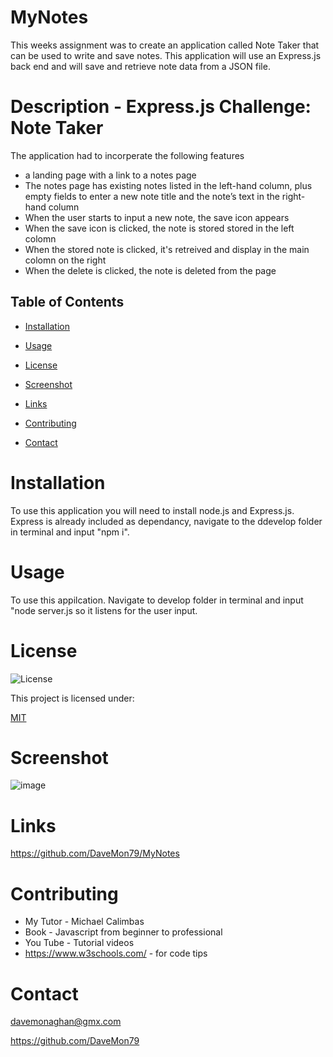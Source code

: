 # MyNotes

This weeks assignment was to create an application called Note Taker that can be used to write and save notes. This application will use an Express.js back end and will save and retrieve note data from a JSON file.
  

# Description - Express.js Challenge: Note Taker

The application had to incorperate the following features

* a landing page with a link to a notes page
* The notes page has existing notes listed in the left-hand column, plus empty fields to enter a new note title and the note’s text in the right-hand column
* When the user starts to input a new note, the save icon appears
* When the save icon is clicked, the note is stored stored in the left colomn 
* When the stored note is clicked, it's retreived and display in the main colomn on the right
* When the delete is clicked, the note is deleted from the page

  
## Table of Contents
  
* [Installation](#installation)

* [Usage](#usage)

* [License](#license)

* [Screenshot](#screenshot)

* [Links](#links)

* [Contributing](#contributing)

* [Contact](#contact)
  
# Installation

To use this application you will need to install node.js and Express.js. Express is already included as dependancy, navigate to the ddevelop folder in terminal and input "npm i".
  
# Usage
  
To use this appilcation. Navigate to develop folder in terminal and input "node server.js so it listens for the user input.

# License

![License](https://img.shields.io/badge/License-mit-orange.svg)
  
This project is licensed under:
    
[MIT](https://opensource.org/licenses/MIT)


# Screenshot

![image](https://user-images.githubusercontent.com/103275458/190897110-3bb510b8-616f-4b33-b995-63ea808c5063.png)

# Links

https://github.com/DaveMon79/MyNotes


  
# Contributing

* My Tutor - Michael Calimbas
* Book - Javascript from beginner to professional 
* You Tube - Tutorial videos
* https://www.w3schools.com/ - for code tips

# Contact

davemonaghan@gmx.com

https://github.com/DaveMon79